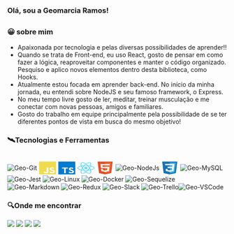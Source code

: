 ### Olá, sou a Geomarcia Ramos!
##
### 😀 sobre mim
- Apaixonada por tecnologia e pelas diversas possibilidades de aprender!!
- Quando se trata de Front-end, eu uso React, gosto de pensar em como fazer a lógica, reaproveitar componentes e manter o código organizado. Pesquiso e aplico novos elementos dentro desta biblioteca, como Hooks.
- Atualmente estou focada em aprender back-end. No início da minha jornada, eu entendi sobre NodeJS e seu famoso framework, o Express.
- No meu tempo livre gosto de ler, meditar, treinar musculação e me conectar com novas pessoas, amigos e familiares.
- Gosto do trabalho em equipe principalmente pela possibilidade de se ter diferentes pontos de vista em busca do mesmo objetivo!
### 🛰️Tecnologias e Ferramentas
<div style="display: inline_block"><br>
<img align="center" alt="Geo-Git" height="30" width="40"  src="https://cdn.jsdelivr.net/gh/devicons/devicon/icons/git/git-original.svg" />
<img align="center" alt="Geo-Js" height="30" width="40" src="https://raw.githubusercontent.com/devicons/devicon/master/icons/javascript/javascript-plain.svg">
<img align="center" alt="Geo-Ts" height="30" width="40" src="https://raw.githubusercontent.com/devicons/devicon/master/icons/typescript/typescript-plain.svg">
<img align="center" alt="Geo-React" height="30" width="40" src="https://raw.githubusercontent.com/devicons/devicon/master/icons/react/react-original.svg">
<img align="center" alt="Geo-HTML" height="30" width="40" src="https://raw.githubusercontent.com/devicons/devicon/master/icons/html5/html5-original.svg">
<img align="center" alt="Geo-NodeJs" height="30" width="40" src="https://cdn.jsdelivr.net/gh/devicons/devicon/icons/nodejs/nodejs-original-wordmark.svg" />
<img align="center" alt="Geo-CSS" height="30" width="40" src="https://raw.githubusercontent.com/devicons/devicon/master/icons/css3/css3-original.svg">
<img align="center" alt="Geo-MySQL" height="30" width="40" src="https://cdn.jsdelivr.net/gh/devicons/devicon/icons/mysql/mysql-original-wordmark.svg">
<img align="center" alt="Geo-Jest" height="30" width="40" src="https://cdn.jsdelivr.net/gh/devicons/devicon/icons/jest/jest-plain.svg" />  
<img align="center" alt="Geo-Linux" height="30" width="40" src="https://cdn.jsdelivr.net/gh/devicons/devicon/icons/linux/linux-original.svg" />
<img align="center" alt="Geo-Docker" height="30" width="40" src="https://cdn.jsdelivr.net/gh/devicons/devicon/icons/docker/docker-plain-wordmark.svg" />
<img align="center" alt="Geo-Sequelize" height="30" width="40" src="https://cdn.jsdelivr.net/gh/devicons/devicon/icons/sequelize/sequelize-plain-wordmark.svg" />
<img align="center" alt="Geo-Markdown" height="30" width="40" src="https://cdn.jsdelivr.net/gh/devicons/devicon/icons/markdown/markdown-original.svg" />
<img align="center" alt="Geo-Redux" height="30" width="40" src="https://cdn.jsdelivr.net/gh/devicons/devicon/icons/redux/redux-original.svg" />
<img align="center" alt="Geo-Slack" height="30" width="40" src="https://cdn.jsdelivr.net/gh/devicons/devicon/icons/slack/slack-original.svg" />
<img align="center" alt="Geo-Trello" height="30" width="40" src="https://cdn.jsdelivr.net/gh/devicons/devicon/icons/trello/trello-plain-wordmark.svg" /><img align="center" alt="Geo-VSCode" height="30" width="40" src="https://cdn.jsdelivr.net/gh/devicons/devicon/icons/vscode/vscode-original.svg" />
</div>

### 🔍Onde me encontrar 

<div>
 <a href="https://discordapp.com/users/Geo Ramos#6387" target="_blank"><img src="https://img.shields.io/badge/Discord-7289DA?style=for-the-badge&logo=discord&logoColor=white" target="_blank"></a>
 <a href="malito:geoframos@gmail.com" target="_blank"><img src="https://img.shields.io/badge/Gmail-D14836?style=for-the-badge&logo=gmail&logoColor=white" target="_blank"></a>
 <a href="https://www.linkedin.com/in/georamos" target="_blank"><img src="https://img.shields.io/badge/-LinkedIn-%230077B5?style=for-the-badge&logo=linkedin&logoColor=white" target="_blank"></a>
 <a href="https://www.instagram.com/dev.georamos" target="_blank"><img src="https://img.shields.io/badge/-Instagram-%23E4405F?style=for-the-badge&logo=instagram&logoColor=white" target="_blank"></a>
  
  </div>
